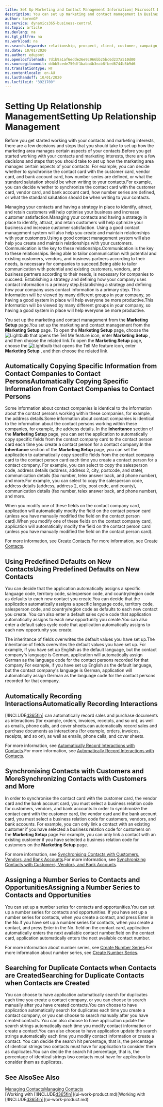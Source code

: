 ```yaml
---
title: Set Up Marketing and Contact Management Information| Microsoft Docs
description: You can set up marketing and contact management in Business Central to optimise relationships with prospects or customers, and improve campaigns and promotions.
author: SorenGP
ms.service: dynamics365-business-central
ms.topic: article
ms.devlang: na
ms.tgt_pltfrm: na
ms.workload: na
ms.search.keywords: relationship, prospect, client, customer, campaign, promo
ms.date: 10/01/2020
ms.author: edupont
ms.openlocfilehash: 7d1b9a1af6edde26e9c966bb25bc6d237a510d00
ms.sourcegitcommit: ddbb5cede750df1baba4b3eab8fbed6744b5b9d6
ms.translationtype: HT
ms.contentlocale: en-AU
ms.lasthandoff: 10/01/2020
ms.locfileid: "3921700"
---
```

# <a name="setting-up-relationship-management"></a><span data-ttu-id="a4a17-103">Setting Up Relationship Management</span><span class="sxs-lookup"><span data-stu-id="a4a17-103">Setting Up Relationship Management</span></span>

<span data-ttu-id="a4a17-104">Before you get started working with your contacts and marketing interests, there are a few decisions and steps that you should take to set up how the marketing area manages certain aspects of your contacts.</span><span class="sxs-lookup"><span data-stu-id="a4a17-104">Before you get started working with your contacts and marketing interests, there are a few decisions and steps that you should take to set up how the marketing area manages certain aspects of your contacts.</span></span> <span data-ttu-id="a4a17-105">For example, you can decide whether to synchronise the contact card with the customer card, vendor card, and bank account card, how number series are defined, or what the standard salutation should be when writing to your contacts.</span><span class="sxs-lookup"><span data-stu-id="a4a17-105">For example, you can decide whether to synchronize the contact card with the customer card, vendor card, and bank account card, how number series are defined, or what the standard salutation should be when writing to your contacts.</span></span>

<span data-ttu-id="a4a17-106">Managing your contacts and having a strategy in place to identify, attract, and retain customers will help optimise your business and increase customer satisfaction.</span><span class="sxs-lookup"><span data-stu-id="a4a17-106">Managing your contacts and having a strategy in place to identify, attract, and retain customers will help optimize your business and increase customer satisfaction.</span></span> <span data-ttu-id="a4a17-107">Using a good contact management system will also help you create and maintain relationships with your customers.</span><span class="sxs-lookup"><span data-stu-id="a4a17-107">Using a good contact management system will also help you create and maintain relationships with your customers.</span></span> <span data-ttu-id="a4a17-108">Communication is the key to these relationships.</span><span class="sxs-lookup"><span data-stu-id="a4a17-108">Communication is the key to these relationships.</span></span> <span data-ttu-id="a4a17-109">Being able to tailor communication with potential and existing customers, vendors, and business partners according to their needs, is necessary for companies to succeed.</span><span class="sxs-lookup"><span data-stu-id="a4a17-109">Being able to tailor communication with potential and existing customers, vendors, and business partners according to their needs, is necessary for companies to succeed.</span></span> <span data-ttu-id="a4a17-110">Establishing a strategy and defining how your company uses contact information is a primary step.</span><span class="sxs-lookup"><span data-stu-id="a4a17-110">Establishing a strategy and defining how your company uses contact information is a primary step.</span></span> <span data-ttu-id="a4a17-111">This information will be viewed by many different groups in your company, so having a good system in place will help everyone be more productive.</span><span class="sxs-lookup"><span data-stu-id="a4a17-111">This information will be viewed by many different groups in your company, so having a good system in place will help everyone be more productive.</span></span>

<span data-ttu-id="a4a17-112">You set up the marketing and contact management from the **Marketing Setup** page.</span><span class="sxs-lookup"><span data-stu-id="a4a17-112">You set up the marketing and contact management from the **Marketing Setup** page.</span></span> <span data-ttu-id="a4a17-113">To open the **Marketing Setup** page, choose the ![Lightbulb that opens the Tell Me feature](media/ui-search/search_small.png "Tell me what you want to do") icon, enter **Marketing Setup** , and then choose the related link.</span><span class="sxs-lookup"><span data-stu-id="a4a17-113">To open the **Marketing Setup** page, choose the ![Lightbulb that opens the Tell Me feature](media/ui-search/search_small.png "Tell me what you want to do") icon, enter **Marketing Setup** , and then choose the related link.</span></span>

## <a name="automatically-copying-specific-information-from-contact-companies-to-contact-persons"></a><span data-ttu-id="a4a17-114">Automatically Copying Specific Information from Contact Companies to Contact Persons</span><span class="sxs-lookup"><span data-stu-id="a4a17-114">Automatically Copying Specific Information from Contact Companies to Contact Persons</span></span>
<span data-ttu-id="a4a17-115">Some information about contact companies is identical to the information about the contact persons working within these companies, for example, the address details.</span><span class="sxs-lookup"><span data-stu-id="a4a17-115">Some information about contact companies is identical to the information about the contact persons working within these companies, for example, the address details.</span></span> <span data-ttu-id="a4a17-116">In the **Inheritance** section of the **Marketing Setup** page, you can set the application to automatically copy specific fields from the contact company card to the contact person card each time you create a contact person for a contact company.</span><span class="sxs-lookup"><span data-stu-id="a4a17-116">In the **Inheritance** section of the **Marketing Setup** page, you can set the application to automatically copy specific fields from the contact company card to the contact person card each time you create a contact person for a contact company.</span></span> <span data-ttu-id="a4a17-117">For example, you can select to copy the salesperson code, address details (address, address 2, city, postcode, and state), communication details (fax number, telex answer back, and phone number), and more.</span><span class="sxs-lookup"><span data-stu-id="a4a17-117">For example, you can select to copy the salesperson code, address details (address, address 2, city, post code, and county), communication details (fax number, telex answer back, and phone number), and more.</span></span>

<span data-ttu-id="a4a17-118">When you modify one of these fields on the contact company card, application will automatically modify the field on the contact person card (unless you have manually modified the field on the contact person card).</span><span class="sxs-lookup"><span data-stu-id="a4a17-118">When you modify one of these fields on the contact company card, application will automatically modify the field on the contact person card (unless you have manually modified the field on the contact person card).</span></span>

<span data-ttu-id="a4a17-119">For more information, see [Create Contacts](marketing-create-contact-companies.md).</span><span class="sxs-lookup"><span data-stu-id="a4a17-119">For more information, see [Create Contacts](marketing-create-contact-companies.md).</span></span>

## <a name="using-predefined-defaults-on-new-contacts"></a><span data-ttu-id="a4a17-120">Using Predefined Defaults on New Contacts</span><span class="sxs-lookup"><span data-stu-id="a4a17-120">Using Predefined Defaults on New Contacts</span></span>
<span data-ttu-id="a4a17-121">You can decide that the application automatically assigns a specific language code, territory code, salesperson code, and country/region code as defaults to each new contact you create.</span><span class="sxs-lookup"><span data-stu-id="a4a17-121">You can decide that the application automatically assigns a specific language code, territory code, salesperson code, and country/region code as defaults to each new contact you create.</span></span> <span data-ttu-id="a4a17-122">You can also enter a default sales cycle code that application automatically assigns to each new opportunity you create.</span><span class="sxs-lookup"><span data-stu-id="a4a17-122">You can also enter a default sales cycle code that application automatically assigns to each new opportunity you create.</span></span>

<span data-ttu-id="a4a17-123">The inheritance of fields overwrites the default values you have set up.</span><span class="sxs-lookup"><span data-stu-id="a4a17-123">The inheritance of fields overwrites the default values you have set up.</span></span> <span data-ttu-id="a4a17-124">For example, if you have set up English as the default language, but the contact company's language is German, application will automatically assign German as the language code for the contact persons recorded for that company.</span><span class="sxs-lookup"><span data-stu-id="a4a17-124">For example, if you have set up English as the default language, but the contact company's language is German, application will automatically assign German as the language code for the contact persons recorded for that company.</span></span>

<!--You can also setup a default salutation that application automatically assigns to your contacts. You can use these salutations in your interaction template attachments (for example, Microsoft Word documents). When setting up a default salutation, you can enter a salutation text and a salutation format. For example, if the salutation text is Dear, and the salutation format is Salutation Text + Title + Name, application will automatically enter Dear Mr. John Smith as a salutation for a contact called John Smith.-->

## <a name="automatically-recording-interactions"></a><span data-ttu-id="a4a17-125">Automatically Recording Interactions</span><span class="sxs-lookup"><span data-stu-id="a4a17-125">Automatically Recording Interactions</span></span>
[!INCLUDE[d365fin](includes/d365fin_md.md)] <span data-ttu-id="a4a17-126">can automatically record sales and purchase documents as interactions (for example, orders, invoices, receipts, and so on), as well as emails, phone calls, and cover sheets.</span><span class="sxs-lookup"><span data-stu-id="a4a17-126">can automatically record sales and purchase documents as interactions (for example, orders, invoices, receipts, and so on), as well as emails, phone calls, and cover sheets.</span></span>

<span data-ttu-id="a4a17-127">For more information, see [Automatically Record Interactions with Contacts](marketing-auto-record-interactions.md).</span><span class="sxs-lookup"><span data-stu-id="a4a17-127">For more information, see [Automatically Record Interactions with Contacts](marketing-auto-record-interactions.md).</span></span>

## <a name="synchronizing-contacts-with-customers-and-more"></a><span data-ttu-id="a4a17-128">Synchronising Contacts with Customers and More</span><span class="sxs-lookup"><span data-stu-id="a4a17-128">Synchronizing Contacts with Customers and More</span></span>
<span data-ttu-id="a4a17-129">In order to synchronise the contact card with the customer card, the vendor card and the bank account card, you must select a business relation code for customers, vendors, and bank accounts.</span><span class="sxs-lookup"><span data-stu-id="a4a17-129">In order to synchronize the contact card with the customer card, the vendor card and the bank account card, you must select a business relation code for customers, vendors, and bank accounts.</span></span> <span data-ttu-id="a4a17-130">For example, you can only link a contact with an existing customer if you have selected a business relation code for customers on the **Marketing Setup** page.</span><span class="sxs-lookup"><span data-stu-id="a4a17-130">For example, you can only link a contact with an existing customer if you have selected a business relation code for customers on the **Marketing Setup** page.</span></span>

<span data-ttu-id="a4a17-131">For more information, see [Synchronising Contacts with Customers, Vendors, and Bank Accounts](marketing-create-contact-companies.md#synchronizing-contacts-with-customers-vendors-employees-and-bank-accounts).</span><span class="sxs-lookup"><span data-stu-id="a4a17-131">For more information, see [Synchronizing Contacts with Customers, Vendors, and Bank Accounts](marketing-create-contact-companies.md#synchronizing-contacts-with-customers-vendors-employees-and-bank-accounts).</span></span>  

## <a name="assigning-a-number-series-to-contacts-and-opportunities"></a><span data-ttu-id="a4a17-132">Assigning a Number Series to Contacts and Opportunities</span><span class="sxs-lookup"><span data-stu-id="a4a17-132">Assigning a Number Series to Contacts and Opportunities</span></span>
<span data-ttu-id="a4a17-133">You can set up a number series for contacts and opportunities.</span><span class="sxs-lookup"><span data-stu-id="a4a17-133">You can set up a number series for contacts and opportunities.</span></span> <span data-ttu-id="a4a17-134">If you have set up a number series for contacts, when you create a contact, and press Enter in the No.</span><span class="sxs-lookup"><span data-stu-id="a4a17-134">If you have set up a number series for contacts, when you create a contact, and press Enter in the No.</span></span> <span data-ttu-id="a4a17-135">field on the contact card, application automatically enters the next available contact number.</span><span class="sxs-lookup"><span data-stu-id="a4a17-135">field on the contact card, application automatically enters the next available contact number.</span></span>

<span data-ttu-id="a4a17-136">For more information about number series, see [Create Number Series](ui-create-number-series.md).</span><span class="sxs-lookup"><span data-stu-id="a4a17-136">For more information about number series, see [Create Number Series](ui-create-number-series.md).</span></span>

## <a name="searching-for-duplicate-contacts-when-contacts-are-created"></a><span data-ttu-id="a4a17-137">Searching for Duplicate Contacts when Contacts are Created</span><span class="sxs-lookup"><span data-stu-id="a4a17-137">Searching for Duplicate Contacts when Contacts are Created</span></span>
<span data-ttu-id="a4a17-138">You can choose to have application automatically search for duplicates each time you create a contact company, or you can choose to search manually after you have created contacts.</span><span class="sxs-lookup"><span data-stu-id="a4a17-138">You can choose to have application automatically search for duplicates each time you create a contact company, or you can choose to search manually after you have created contacts.</span></span> <span data-ttu-id="a4a17-139">You can also choose to have application update the search strings automatically each time you modify contact information or create a contact.</span><span class="sxs-lookup"><span data-stu-id="a4a17-139">You can also choose to have application update the search strings automatically each time you modify contact information or create a contact.</span></span> <span data-ttu-id="a4a17-140">You can decide the search hit percentage, that is, the percentage of identical strings two contacts must have for application to consider them as duplicates.</span><span class="sxs-lookup"><span data-stu-id="a4a17-140">You can decide the search hit percentage, that is, the percentage of identical strings two contacts must have for application to consider them as duplicates.</span></span>

## <a name="see-also"></a><span data-ttu-id="a4a17-141">See Also</span><span class="sxs-lookup"><span data-stu-id="a4a17-141">See Also</span></span>
[<span data-ttu-id="a4a17-142">Managing Contacts</span><span class="sxs-lookup"><span data-stu-id="a4a17-142">Managing Contacts</span></span>](marketing-contacts.md)  
<span data-ttu-id="a4a17-143">[Working with [!INCLUDE[d365fin](includes/d365fin_md.md)]](ui-work-product.md)</span><span class="sxs-lookup"><span data-stu-id="a4a17-143">[Working with [!INCLUDE[d365fin](includes/d365fin_md.md)]](ui-work-product.md)</span></span>  
